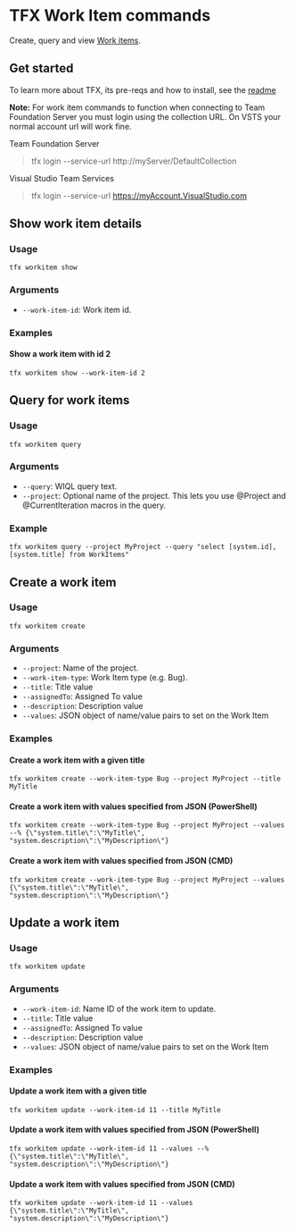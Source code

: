# TFX Work Item commands

Create, query and view [Work items](https://www.visualstudio.com/en-us/docs/work/backlogs/add-work-items).

## Get started

To learn more about TFX, its pre-reqs and how to install, see the [readme](../README.md)

__Note:__ For work item commands to function when connecting to Team Foundation Server you must login  using the collection URL. On VSTS your normal account url will work fine. 

Team Foundation Server
> tfx login --service-url http://myServer/DefaultCollection


Visual Studio Team Services
> tfx login --service-url https://myAccount.VisualStudio.com


## Show work item details

### Usage

`tfx workitem show`

### Arguments

* `--work-item-id`: Work item id.

### Examples

#### Show a work item with id 2

```
tfx workitem show --work-item-id 2
```

## Query for work items

### Usage

```
tfx workitem query
```

### Arguments

* `--query`: WIQL query text.
* `--project`: Optional name of the project. This lets you use @Project and @CurrentIteration macros in the query.

### Example

```
tfx workitem query --project MyProject --query "select [system.id], [system.title] from WorkItems"
```

## Create a work item

### Usage

```
tfx workitem create
```

### Arguments

* `--project`: Name of the project.
* `--work-item-type`: Work Item type (e.g. Bug).
* `--title`: Title value
* `--assignedTo`: Assigned To value
* `--description`: Description value
* `--values`: JSON object of name/value pairs to set on the Work Item


### Examples

#### Create a work item with a given title
```
tfx workitem create --work-item-type Bug --project MyProject --title MyTitle
```

#### Create a work item with values specified from JSON (PowerShell)
```
tfx workitem create --work-item-type Bug --project MyProject --values --% {\"system.title\":\"MyTitle\", "system.description\":\"MyDescription\"}
```

#### Create a work item with values specified from JSON (CMD)
```
tfx workitem create --work-item-type Bug --project MyProject --values {\"system.title\":\"MyTitle\", "system.description\":\"MyDescription\"}
```


## Update a work item

### Usage

```
tfx workitem update
```

### Arguments

* `--work-item-id`: Name ID of the work item to update.
* `--title`: Title value
* `--assignedTo`: Assigned To value
* `--description`: Description value
* `--values`: JSON object of name/value pairs to set on the Work Item


### Examples

#### Update a work item with a given title
```
tfx workitem update --work-item-id 11 --title MyTitle
```

#### Update a work item with values specified from JSON (PowerShell)
```
tfx workitem update --work-item-id 11 --values --% {\"system.title\":\"MyTitle\", "system.description\":\"MyDescription\"}
```

#### Update a work item with values specified from JSON (CMD)
```
tfx workitem update --work-item-id 11 --values {\"system.title\":\"MyTitle\", "system.description\":\"MyDescription\"}
```
